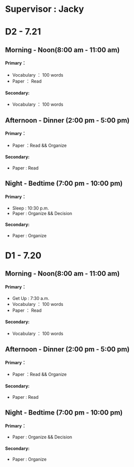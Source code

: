 # **Supervisor : Jacky**

# D2 - 7.21
## Morning - Noon(8:00 am - 11:00 am)
#### Primary：
- Vocabulary ： 100 words
- Paper ： Read
#### Secondary:
- Vocabulary ： 100 words

## Afternoon - Dinner (2:00 pm - 5:00 pm)
#### Primary：
- Paper ：Read && Organize
#### Secondary:
- Paper : Read

## Night - Bedtime (7:00 pm - 10:00 pm)
#### Primary：
- Sleep : 10:30 p.m.
- Paper : Organize && Decision
#### Secondary:
- Paper : Organize

# D1 - 7.20
## Morning - Noon(8:00 am - 11:00 am)
#### Primary：
- Get Up : 7:30 a.m.
- Vocabulary ： 100 words
- Paper ： Read
#### Secondary:
- Vocabulary ： 100 words

## Afternoon - Dinner (2:00 pm - 5:00 pm)
#### Primary：
- Paper ：Read && Organize
#### Secondary:
- Paper : Read

## Night - Bedtime (7:00 pm - 10:00 pm)
#### Primary：
- Paper : Organize && Decision
#### Secondary:
- Paper : Organize

